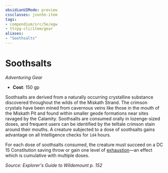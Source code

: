 ```yaml
---
obsidianUIMode: preview
cssclasses: json5e-item
tags:
- compendium/src/5e/egw
- ttrpg-cli/item/gear
aliases: 
- "Soothsalts"
---
```

# Soothsalts
*Adventuring Gear*  

- **Cost**: 150 gp

Soothsalts are derived from a naturally occurring crystalline substance discovered throughout the wilds of the Miskath Strand. The crimson crystals have been mined from cavernous veins like those in the mouth of the Miskath Pit and found within smaller geode formations near sites ravaged by the Calamity. Soothsalts are consumed orally in lozenge-sized doses, and frequent users can be identified by the telltale crimson stain around their mouths. A creature subjected to a dose of soothsalts gains advantage on all Intelligence checks for `1d4` hours.

For each dose of soothsalts consumed, the creature must succeed on a DC 15 Constitution saving throw or gain one level of [exhaustion](/3-Mechanics/CLI/rules/conditions.md#exhaustion)—an effect which is cumulative with multiple doses.

*Source: Explorer's Guide to Wildemount p. 152*
